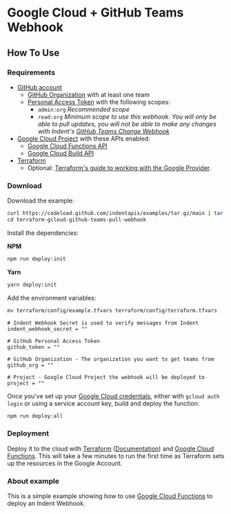 # Google Cloud + GitHub Teams Webhook

## How To Use

### Requirements

- [GitHub account](https://github.com/)
  - [GitHub Organization](https://github.com/account/organizations) with at least one team
  - [Personal Access Token](https://docs.github.com/en/github/authenticating-to-github/keeping-your-account-and-data-secure/creating-a-personal-access-token) with the following scopes:
    - `admin:org` _Recommended scope_
    - `read:org` _Minimum scope to use this webhook. You will only be able to pull updates, you will not be able to make any changes with Indent's [GitHub Teams Change Webhook](https://github.com/indentapis/examples/tree/ID-903/webhooks/change/terraform-gcloud-github-teams-webhook)_
- [Google Cloud Project](https://cloud.google.com/) with these APIs enabled:
  - [Google Cloud Functions API](https://cloud.google.com/functions)
  - [Google Cloud Build API](https://console.cloud.google.com/cloud-build)
- [Terraform](https://terraform.io)
  - Optional: [Terraform's guide to working with the Google Provider](https://registry.terraform.io/providers/hashicorp/google/latest/docs/guides/getting_started).

### Download

Download the example:

```bash
curl https://codeload.github.com/indentapis/examples/tar.gz/main | tar -xz --strip=3 examples-main/webhooks/pull/terraform-gcloud-github-teams-pull-webhook \
cd terraform-gcloud-github-teams-pull-webhook
```

Install the dependencies:

**NPM**

```bash
npm run deploy:init
```

**Yarn**

```bash
yarn deploy:init
```

Add the environment variables:

```bash
mv terraform/config/example.tfvars terraform/config/terraform.tfvars
```

```hcl
# Indent Webhook Secret is used to verify messages from Indent
indent_webhook_secret = ""

# GitHub Personal Access Token
github_token = ""

# GitHub Organization - The organization you want to get teams from
github_org = ""

# Project - Google Cloud Project the webhook will be deployed to
project = ""
```

Once you've set up your [Google Cloud credentials](https://indent.com/docs/webhooks/deploy#deploying-on-google-cloud), either with `gcloud auth login` or using a service account key, build and deploy the function:

```bash
npm run deploy:all
```

### Deployment

Deploy it to the cloud with [Terraform](https://terraform.io) ([Documentation](https://terraform.io/docs/)) and [Google Cloud Functions](https://console.cloud.google.com/functions). This will take a few minutes to run the first time as Terraform sets up the resources in the Google Account.

### About example

This is a simple example showing how to use [Google Cloud Functions](https://cloud.google.com/) to deploy an Indent Webhook.
